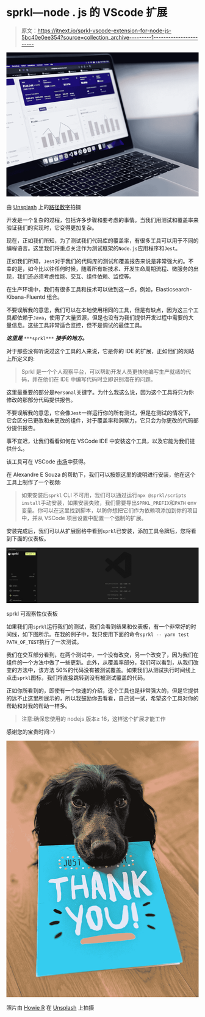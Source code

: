 # sprkl—node . js 的 VScode 扩展

> 原文：<https://itnext.io/sprkl-vscode-extension-for-node-js-5bc40e0ee354?source=collection_archive---------1----------------------->

![](img/27521e87dcafbc88330cbf1cbdb741e0.png)

由 [Unsplash](https://unsplash.com?utm_source=medium&utm_medium=referral) 上的[路径数字](https://unsplash.com/@pathdigital?utm_source=medium&utm_medium=referral)拍摄

开发是一个复杂的过程，包括许多步骤和要考虑的事情。当我们用测试和覆盖率来验证我们的实现时，它变得更加复杂。

现在，正如我们所知，为了测试我们代码库的覆盖率，有很多工具可以用于不同的编程语言。这里我们将重点关注作为测试框架的`Node.js`应用程序和`Jest`。

正如我们所知，`Jest`对于我们的代码库的测试和覆盖报告来说是非常强大的。不幸的是，如今比以往任何时候，随着所有新技术、开发生命周期流程、微服务的出现，我们还必须考虑性能、交互、组件依赖、监控等。

在生产环境中，我们有很多工具和技术可以做到这一点，例如，Elasticsearch-Kibana-Fluentd 组合。

不要误解我的意思，我们可以在本地使用相同的工具，但是有缺点，因为这三个工具都依赖于`Java`，使用了大量资源，但是也没有为我们提供开发过程中需要的大量信息。这些工具非常适合监控，但不是调试的最佳工具。

***这里是*** `***sprkl***` ***接手的地方。***

对于那些没有听说过这个工具的人来说，它是你的 IDE 的扩展，正如他们的网站上所定义的:

> Sprkl 是一个个人观察平台，可以帮助开发人员更快地编写生产就绪的代码，并在他们在 IDE 中编写代码时立即识别潜在的问题。

这里最重要的部分是`Personal`关键字。为什么我这么说，因为这个工具将只为你修改的那部分代码提供报告。

不要误解我的意思，它会像`Jest`一样运行你的所有测试，但是在测试的情况下，它会区分已更改和未更改的组件，对于覆盖率和洞察力，它只会为你更改的代码部分提供报告。

事不宜迟，让我们看看如何在 VSCode IDE 中安装这个工具，以及它能为我们提供什么。

该工具可在 VSCode [市场](https://marketplace.visualstudio.com/items?itemName=sprkldev.sprkl-vscode)中获得。

在 Alexandre E Souza 的帮助下，我们可以按照这里的说明进行安装，他在这个工具上制作了一个视频:

> 如果安装后`sprkl` CLI 不可用，我们可以通过运行`npx @sprkl/scripts install`手动安装，如果安装失败，我们需要导出`SPRKL_PREFIX`和`PATH` env 变量。你可以在这里找到脚本，以防你想把它们作为依赖项添加到你的项目中，并从 VSCode 项目设置中配置一个强制的扩展。

安装完成后，我们可以从扩展窗格中看到`sprkl`已安装，添加工具令牌后，您将看到下面的仪表板。

![](img/c957e739d1178ee58f44c4307102363b.png)

sprkl 可观察性仪表板

如果我们用`sprkl`运行我们的测试，我们会看到结果和仪表板，有一个非常好的时间线，如下图所示。在我的例子中，我只使用下面的命令`sprkl -- yarn test PATH_OF_TEST`执行了一次测试。

我们在交互部分看到，在两个测试中，一个没有改变，另一个改变了，因为我们在组件的一个方法中做了一些更新。此外，从覆盖率部分，我们可以看到，从我们改变的方法中，该方法 50%的代码没有被测试覆盖。如果我们从测试执行时间线上点击`sprkl`图标，我们将直接跳转到没有被测试覆盖的代码。

正如你所看到的，即使有一个快速的介绍，这个工具也是非常强大的，但是它提供的远不止这里所展示的，所以我鼓励你去看看，自己试一试，希望这个工具对你的帮助和对我的帮助一样多。

> 注意:确保您使用的 nodejs 版本≥ 16，这样这个扩展才能工作

感谢您的宝贵时间:-)

![](img/87fa8f9e105c960b5a6946d6f6391e67.png)

照片由 [Howie R](https://unsplash.com/@howier?utm_source=medium&utm_medium=referral) 在 [Unsplash](https://unsplash.com?utm_source=medium&utm_medium=referral) 上拍摄